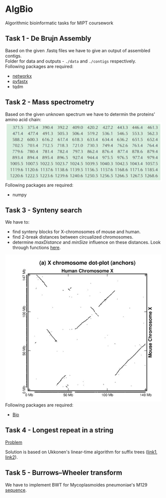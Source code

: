 # AlgBio
Algorithmic bioinformatic tasks for MIPT coursework

## Task 1 - De Brujn Assembly

Based on the given .fastq files we have to give an output of assembled contigs.\
Folder for data and outputs - `./data` and `./contigs` respectively.\
Following packages are required:
* [networkx](https://networkx.org/)
* [pyfastx](https://github.com/lmdu/pyfastx)
* tqdm

## Task 2 - Mass spectrometry

Based on the given unknown spectrum we have to determin the proteins' amino acid chain:\
![](https://github.com/khomi-a/AlgBio/blob/main/2.%20Mass%20spec%20Tyrocidine/spectrum.png)\
Following packages are required:
* numpy

## Task 3 - Synteny search

We have to:
* find synteny blocks for X-chromosomes of mouse and human.
* find 2-break distances between circualized chromosomes.
* determine *maxDistance* and *minSize* influence on these distances.
Look through functions [here](https://rosalind.info/problems/list-view/?location=bioinformatics-textbook-track).

![](https://github.com/khomi-a/AlgBio/blob/main/3.%20Synteny/anchors.jpg)\
Following packages are required:
* [Bio](https://pypi.org/project/bio/)

## Task 4 - Longest repeat in a string

[Problem](https://rosalind.info/problems/ba9d/)

Solution is based on Ukkonen's linear-time algorithm for suffix trees ([link1](https://en.wikipedia.org/wiki/Ukkonen%27s_algorithm), [link2](https://habr.com/ru/post/681940/)).

## Task 5 - Burrows–Wheeler transform

We have to implement BWT for Mycoplasmoides pneumoniae's M129 [sequence](https://www.ncbi.nlm.nih.gov/nuccore/NC_000912.1).


